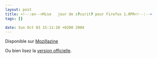 ```yaml
--- 
layout: post
title: <!--:en-->Mise   jour de s?curit? pour Firefox 1.0PR<!--:-->
tags: []

date: Sun Oct 03 15:11:10 +0200 2004
---
```

<!--:en-->Disponible sur <a href="http://www.mozillazine-fr.org/article.phtml?article=5346f" hreflang="fr">Mozillazine</a>

Ou bien lisez la <a href="http://www.mozilla.org/press/mozilla-2004-10-01-02.html">version officielle</a>.<!--:-->
